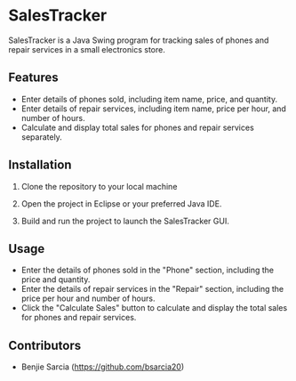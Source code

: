 # SalesTracker

SalesTracker is a Java Swing program for tracking sales of phones and repair services in a small electronics store.

## Features

- Enter details of phones sold, including item name, price, and quantity.
- Enter details of repair services, including item name, price per hour, and number of hours.
- Calculate and display total sales for phones and repair services separately.

## Installation

1. Clone the repository to your local machine

2. Open the project in Eclipse or your preferred Java IDE.

3. Build and run the project to launch the SalesTracker GUI.

## Usage

- Enter the details of phones sold in the "Phone" section, including the price and quantity.
- Enter the details of repair services in the "Repair" section, including the price per hour and number of hours.
- Click the "Calculate Sales" button to calculate and display the total sales for phones and repair services.

## Contributors

- Benjie Sarcia (https://github.com/bsarcia20)
